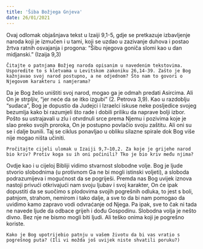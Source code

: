 ```yaml
---
title: 'Šiba Božjega Gnjeva'
date: 26/01/2021
---
```


Ovaj odlomak objašnjava tekst u Izaiji 9,1-5, gdje se pretkazuje izbavljenje naroda koji je izmučen i u tami, koji se uzdao u zazivanje duhova i postao žrtva ratnih osvajanja i progona: “Šibu njegova goniča slomi kao u dan midjanski.” (Izaija 9,3)

`Čitajte o patnjama Božjeg naroda opisanim u navedenim tekstovima. Usporedite to s kletvama u Levitskom zakoniku 26,14-39. Zašto je Bog kažnjavao svoj narod postupno, a ne odjednom? Što nam to govori o Njegovom karakteru i namjerama?`

Da je Bog želio uništiti svoj narod, mogao ga je odmah predati Asircima. Ali On je strpljiv, “jer neće da se itko izgubi” (2. Petrova 3,9). Kao u razdoblju “sudaca”, Bog je dopustio da Judejci i Izraelci iskuse neke posljedice svojeg bezumlja kako bi razumjeli što rade i dobili priliku da naprave bolji izbor. Pošto su ustrajavali u zlu i otvrdnuli srce prema Njemu i pozivima koje je slao preko svojih proroka, On je postupno povlačio svoju zaštitu. Ali oni su se i dalje bunili. Taj se ciklus ponavljao u obliku silazne spirale dok Bog više nije mogao ništa učiniti.

`Pročitajte cijeli ulomak u Izaiji 9,7—10,2. Za koje je grijehe narod bio kriv? Protiv koga su ih oni počinili? Tko je bio kriv među njima?`

Ovdje kao i u cijeloj Bibliji vidimo stvarnost slobodne volje. Bog je ljude stvorio slobodnima (u protivnom Ga ne bi mogli istinski voljeti), a sloboda podrazumijeva i mogućnost da se pogriješi. Premda nas Bog uvijek iznova nastoji privući otkrivajući nam svoju ljubav i svoj karakter, On će ipak dopustiti da se suočimo s plodovima svojih pogrešnih odluka, to jest s boli, patnjom, strahom, nemirom i tako dalje, a sve to da bi nam pomogao da uvidimo kamo zapravo vodi odvraćanje od Njega. Pa ipak, sve to čak ni tada ne navede ljude da odbace grijeh i dođu Gospodinu. Slobodna volja je nešto divno. Bez nje ne bismo mogli biti ljudi. Ali teško onima koji je pogrešno koriste.

`Kako je Bog upotrijebio patnju u vašem životu da bi vas vratio s pogrešnog puta? (Ili vi možda još uvijek niste shvatili poruku?)`